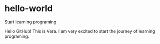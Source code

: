 # hello-world
Start learning programing

Hello GitHub! This is Vera. I am very excited to start the journey of learning programing. 
